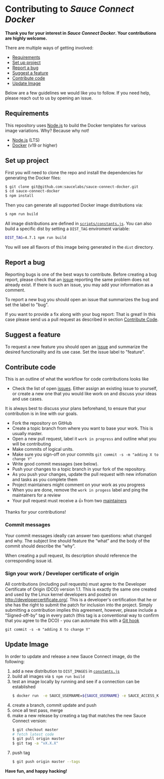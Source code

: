 # Contributing to _Sauce Connect Docker_

**Thank you for your interest in _Sauce Connect Docker_. Your contributions are highly welcome.**

There are multiple ways of getting involved:

- [Requirements](#requirements)
- [Set up project](#set-up-project)
- [Report a bug](#report-a-bug)
- [Suggest a feature](#suggest-a-feature)
- [Contribute code](#contribute-code)
- [Update Image](#update-image)

Below are a few guidelines we would like you to follow.
If you need help, please reach out to us by opening an issue.

## Requirements

This repository uses [Node.js](https://nodejs.org/en/) to build the Docker templates for various image variations. Why? Because why not!

- [Node.js](https://nodejs.org/en/) (LTS)
- [Docker](https://www.docker.com/) (v19 or higher)

## Set up project

First you will need to clone the repo and install the dependencies for generating the Docker files:

```sh
$ git clone git@github.com:saucelabs/sauce-connect-docker.git
$ cd sauce-connect-docker
$ npm install
```

Then you can generate all supported Docker image distributions via:

```sh
$ npm run build
```

All image distributions are defined in [`scripts/constants.js`](scripts/constants.js#L5). You can also build a specific dist by setting a `DIST_TAG` enviroment variable:

```sh
DIST_TAG=4.7.1 npm run build
```

You will see all flavors of this image being generated in the `dist` directory.

## Report a bug 
Reporting bugs is one of the best ways to contribute. Before creating a bug report, please check that an [issue](/issues) reporting the same problem does not already exist. If there is such an issue, you may add your information as a comment.

To report a new bug you should open an issue that summarizes the bug and set the label to "bug".

If you want to provide a fix along with your bug report: That is great! In this case please send us a pull request as described in section [Contribute Code](#contribute-code).

## Suggest a feature
To request a new feature you should open an [issue](../../issues/new) and summarize the desired functionality and its use case. Set the issue label to "feature".  

## Contribute code
This is an outline of what the workflow for code contributions looks like

- Check the list of open [issues](../../issues). Either assign an existing issue to yourself, or 
create a new one that you would like work on and discuss your ideas and use cases. 

It is always best to discuss your plans beforehand, to ensure that your contribution is in line with our goals.

- Fork the repository on GitHub
- Create a topic branch from where you want to base your work. This is usually master.
- Open a new pull request, label it `work in progress` and outline what you will be contributing
- Make commits of logical units.
- Make sure you sign-off on your commits `git commit -s -m "adding X to change Y"` 
- Write good commit messages (see below).
- Push your changes to a topic branch in your fork of the repository.
- As you push your changes, update the pull request with new infomation and tasks as you complete them
- Project maintainers might comment on your work as you progress
- When you are done, remove the `work in progess` label and ping the maintainers for a review
- Your pull request must receive a :thumbsup: from two [maintainers](MAINTAINERS)

Thanks for your contributions!

### Commit messages
Your commit messages ideally can answer two questions: what changed and why. The subject line should feature the “what” and the body of the commit should describe the “why”.  

When creating a pull request, its description should reference the corresponding issue id.

### Sign your work / Developer certificate of origin
All contributions (including pull requests) must agree to the Developer Certificate of Origin (DCO) version 1.1. This is exactly the same one created and used by the Linux kernel developers and posted on http://developercertificate.org/. This is a developer's certification that he or she has the right to submit the patch for inclusion into the project. Simply submitting a contribution implies this agreement, however, please include a "Signed-off-by" tag in every patch (this tag is a conventional way to confirm that you agree to the DCO) - you can automate this with a [Git hook](https://stackoverflow.com/questions/15015894/git-add-signed-off-by-line-using-format-signoff-not-working)

```
git commit -s -m "adding X to change Y"
```

## Update Image

In order to update and release a new Sauce Connect image, do the following:

1. add a new distribution to `DIST_IMAGES` in [`constants.js`](https://github.com/saucelabs/sauce-connect-docker/blob/master/scripts/constants.js)
1. build all images via `$ npm run build`
1. test an image locally by running and see if a connection can be established
   ```sh
   $ docker run  -e SAUCE_USERNAME=${SAUCE_USERNAME} -e SAUCE_ACCESS_KEY=${SAUCE_ACCESS_KEY} --network "host" -it saucelabs/sauce-connect:latest
   ```
1. create a branch, commit update and push
1. once all test pass, merge
1. make a new release by creating a tag that matches the new Sauce Connect version:
   ```sh
   $ git checkout master
   # fetch latest code
   $ git pull origin master
   $ git tag -a "vX.X.X"
   ```
1. push tag
   ```sh
   $ git push origin master --tags
   ```

**Have fun, and happy hacking!**
